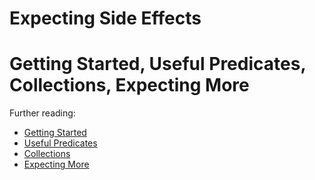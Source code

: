 # Expecting Side Effects


# Getting Started, Useful Predicates, Collections, Expecting More

Further reading:

* [Getting Started](/doc/getting-started.md)
* [Useful Predicates](/doc/useful-predicates.md)
* [Collections](/doc/collections.md)
* [Expecting More](/doc/more.md)
